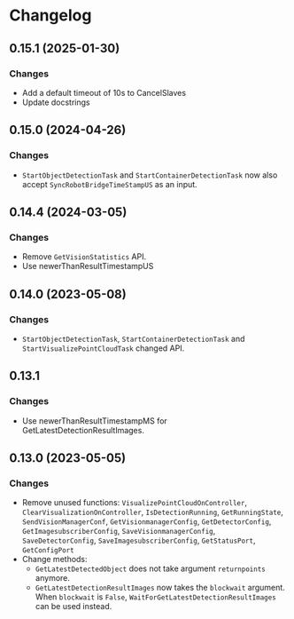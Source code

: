 # Changelog

## 0.15.1 (2025-01-30)

### Changes

- Add a default timeout of 10s to CancelSlaves
- Update docstrings

## 0.15.0 (2024-04-26)

### Changes

- `StartObjectDetectionTask` and `StartContainerDetectionTask` now also accept `SyncRobotBridgeTimeStampUS` as an input.

## 0.14.4 (2024-03-05)

### Changes

- Remove `GetVisionStatistics` API.
- Use newerThanResultTimestampUS

## 0.14.0 (2023-05-08)

### Changes

- `StartObjectDetectionTask`, `StartContainerDetectionTask` and `StartVisualizePointCloudTask` changed API.

## 0.13.1

### Changes

- Use newerThanResultTimestampMS for GetLatestDetectionResultImages.

## 0.13.0 (2023-05-05)

### Changes

- Remove unused functions: `VisualizePointCloudOnController`, `ClearVisualizationOnController`, `IsDetectionRunning`, `GetRunningState`, `SendVisionManagerConf`, `GetVisionmanagerConfig`, `GetDetectorConfig`, `GetImagesubscriberConfig`, `SaveVisionmanagerConfig`, `SaveDetectorConfig`, `SaveImagesubscriberConfig`, `GetStatusPort`, `GetConfigPort`
- Change methods:
  - `GetLatestDetectedObject` does not take argument `returnpoints` anymore.
  - `GetLatestDetectionResultImages` now takes the `blockwait` argument. When `blockwait` is `False`, `WaitForGetLatestDetectionResultImages` can be used instead.
